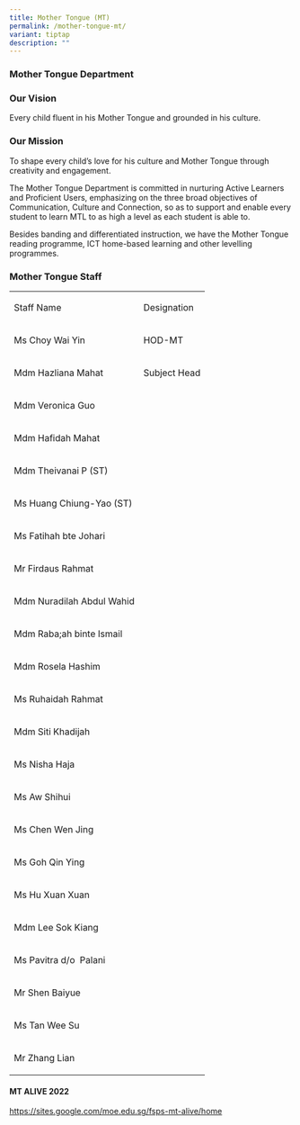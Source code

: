 ```yaml
---
title: Mother Tongue (MT)
permalink: /mother-tongue-mt/
variant: tiptap
description: ""
---
```

<h3><strong>Mother Tongue Department</strong></h3>
<h3><strong>Our Vision</strong></h3>
<p>Every child fluent in his Mother Tongue and grounded in his culture.</p>
<h3><strong>Our Mission</strong></h3>
<p>To shape every child’s love for his culture and Mother Tongue through
creativity and engagement.</p>
<p>The Mother Tongue Department is committed in nurturing Active Learners
and Proficient Users, emphasizing on the three broad objectives of Communication,
Culture and Connection, so as to support and enable every student to learn
MTL to as high a level as each student is able to.</p>
<p>Besides banding and differentiated instruction, we have the Mother Tongue
reading programme, ICT home-based learning and other&nbsp;levelling programmes.</p>
<p></p>
<h3><strong>Mother Tongue Staff</strong></h3>
<table style="minWidth: 50px">
<colgroup>
<col>
<col>
</colgroup>
<tbody>
<tr>
<td rowspan="1" colspan="1">
<p>Staff Name</p>
</td>
<td rowspan="1" colspan="1">
<p>Designation</p>
</td>
</tr>
<tr>
<td rowspan="1" colspan="1">
<p>Ms Choy Wai Yin</p>
</td>
<td rowspan="1" colspan="1">
<p>HOD-MT</p>
</td>
</tr>
<tr>
<td rowspan="1" colspan="1">
<p>Mdm Hazliana Mahat</p>
</td>
<td rowspan="1" colspan="1">
<p>Subject Head</p>
</td>
</tr>
<tr>
<td rowspan="1" colspan="1">
<p>Mdm Veronica Guo</p>
</td>
<td rowspan="1" colspan="1">
<p></p>
</td>
</tr>
<tr>
<td rowspan="1" colspan="1">
<p>Mdm Hafidah Mahat</p>
</td>
<td rowspan="1" colspan="1">
<p></p>
</td>
</tr>
<tr>
<td rowspan="1" colspan="1">
<p>Mdm Theivanai P (ST)</p>
</td>
<td rowspan="1" colspan="1">
<p></p>
</td>
</tr>
<tr>
<td rowspan="1" colspan="1">
<p>Ms Huang Chiung-Yao (ST)</p>
</td>
<td rowspan="1" colspan="1">
<p></p>
</td>
</tr>
<tr>
<td rowspan="1" colspan="1">
<p>Ms Fatihah bte Johari</p>
</td>
<td rowspan="1" colspan="1">
<p></p>
</td>
</tr>
<tr>
<td rowspan="1" colspan="1">
<p>Mr Firdaus Rahmat</p>
</td>
<td rowspan="1" colspan="1">
<p></p>
</td>
</tr>
<tr>
<td rowspan="1" colspan="1">
<p>Mdm Nuradilah Abdul Wahid</p>
</td>
<td rowspan="1" colspan="1">
<p></p>
</td>
</tr>
<tr>
<td rowspan="1" colspan="1">
<p>Mdm Raba;ah binte Ismail</p>
</td>
<td rowspan="1" colspan="1">
<p></p>
</td>
</tr>
<tr>
<td rowspan="1" colspan="1">
<p>Mdm Rosela Hashim</p>
</td>
<td rowspan="1" colspan="1">
<p></p>
</td>
</tr>
<tr>
<td rowspan="1" colspan="1">
<p>Ms Ruhaidah Rahmat</p>
</td>
<td rowspan="1" colspan="1">
<p></p>
</td>
</tr>
<tr>
<td rowspan="1" colspan="1">
<p>Mdm Siti Khadijah</p>
</td>
<td rowspan="1" colspan="1">
<p></p>
</td>
</tr>
<tr>
<td rowspan="1" colspan="1">
<p>Ms Nisha Haja</p>
</td>
<td rowspan="1" colspan="1">
<p></p>
</td>
</tr>
<tr>
<td rowspan="1" colspan="1">
<p>Ms Aw Shihui</p>
</td>
<td rowspan="1" colspan="1">
<p></p>
</td>
</tr>
<tr>
<td rowspan="1" colspan="1">
<p>Ms Chen Wen Jing</p>
</td>
<td rowspan="1" colspan="1">
<p></p>
</td>
</tr>
<tr>
<td rowspan="1" colspan="1">
<p>Ms Goh Qin Ying</p>
</td>
<td rowspan="1" colspan="1">
<p></p>
</td>
</tr>
<tr>
<td rowspan="1" colspan="1">
<p>Ms Hu Xuan Xuan</p>
</td>
<td rowspan="1" colspan="1">
<p></p>
</td>
</tr>
<tr>
<td rowspan="1" colspan="1">
<p>Mdm Lee Sok Kiang</p>
</td>
<td rowspan="1" colspan="1">
<p></p>
</td>
</tr>
<tr>
<td rowspan="1" colspan="1">
<p>Ms Pavitra d/o&nbsp; Palani</p>
</td>
<td rowspan="1" colspan="1">
<p></p>
</td>
</tr>
<tr>
<td rowspan="1" colspan="1">
<p>Mr Shen Baiyue</p>
</td>
<td rowspan="1" colspan="1">
<p></p>
</td>
</tr>
<tr>
<td rowspan="1" colspan="1">
<p>Ms Tan Wee Su</p>
</td>
<td rowspan="1" colspan="1">
<p></p>
</td>
</tr>
<tr>
<td rowspan="1" colspan="1">
<p>Mr Zhang Lian</p>
</td>
<td rowspan="1" colspan="1">
<p></p>
</td>
</tr>
</tbody>
</table>
<h4><strong>MT ALIVE 2022</strong></h4>
<p><a href="https://sites.google.com/moe.edu.sg/fsps-mt-alive/home" rel="noopener nofollow" target="_blank">https://sites.google.com/moe.edu.sg/fsps-mt-alive/home</a>
</p>
<p></p>